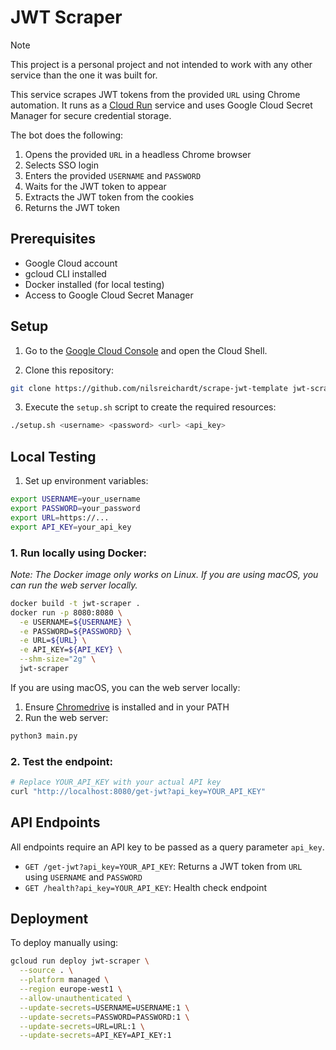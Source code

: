 # JWT Scraper

> [!NOTE]  
> This project is a personal project and not intended to work with any other service than the one it was built for.

This service scrapes JWT tokens from the provided `URL` using Chrome automation. It runs as a [Cloud Run](https://cloud.google.com/run?hl=en) service and uses Google Cloud Secret Manager for secure credential storage.

The bot does the following:

1. Opens the provided `URL` in a headless Chrome browser
2. Selects SSO login
3. Enters the provided `USERNAME` and `PASSWORD`
4. Waits for the JWT token to appear
5. Extracts the JWT token from the cookies
6. Returns the JWT token

## Prerequisites

- Google Cloud account
- gcloud CLI installed
- Docker installed (for local testing)
- Access to Google Cloud Secret Manager

## Setup

1. Go to the [Google Cloud Console](https://console.cloud.google.com) and open the Cloud Shell.

2. Clone this repository:
```bash
git clone https://github.com/nilsreichardt/scrape-jwt-template jwt-scraper && cd jwt-scraper
```

3. Execute the `setup.sh` script to create the required resources:
```bash
./setup.sh <username> <password> <url> <api_key>
```

## Local Testing

1. Set up environment variables:
```bash
export USERNAME=your_username
export PASSWORD=your_password
export URL=https://...
export API_KEY=your_api_key
```

### 1. Run locally using Docker:

_Note: The Docker image only works on Linux. If you are using macOS, you can run the web server locally._

```bash
docker build -t jwt-scraper .
docker run -p 8080:8080 \
  -e USERNAME=${USERNAME} \
  -e PASSWORD=${PASSWORD} \
  -e URL=${URL} \
  -e API_KEY=${API_KEY} \
  --shm-size="2g" \
  jwt-scraper
```

If you are using macOS, you can the web server locally:

1. Ensure [Chromedrive](https://googlechromelabs.github.io/chrome-for-testing/) is installed and in your PATH
2. Run the web server:
```bash
python3 main.py
```

### 2. Test the endpoint:
```bash
# Replace YOUR_API_KEY with your actual API key
curl "http://localhost:8080/get-jwt?api_key=YOUR_API_KEY"
```

## API Endpoints

All endpoints require an API key to be passed as a query parameter `api_key`.

- `GET /get-jwt?api_key=YOUR_API_KEY`: Returns a JWT token from `URL` using `USERNAME` and `PASSWORD`
- `GET /health?api_key=YOUR_API_KEY`: Health check endpoint

## Deployment

To deploy manually using:

```bash
gcloud run deploy jwt-scraper \
  --source . \
  --platform managed \
  --region europe-west1 \
  --allow-unauthenticated \
  --update-secrets=USERNAME=USERNAME:1 \
  --update-secrets=PASSWORD=PASSWORD:1 \
  --update-secrets=URL=URL:1 \
  --update-secrets=API_KEY=API_KEY:1
```
